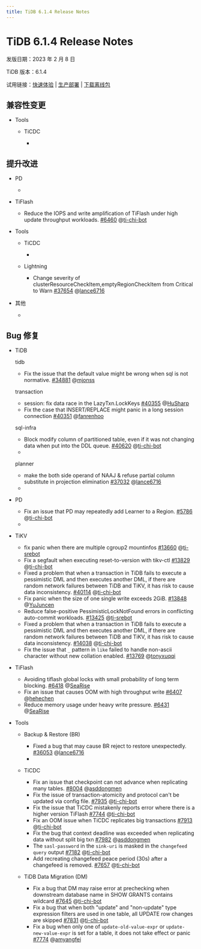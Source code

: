 ```yaml
---
title: TiDB 6.1.4 Release Notes
---
```


# TiDB 6.1.4 Release Notes

发版日期：2023 年 2 月 8 日

TiDB 版本：6.1.4

试用链接：[快速体验](https://docs.pingcap.com/zh/tidb/v6.1/quick-start-with-tidb) | [生产部署](https://docs.pingcap.com/zh/tidb/v6.1/production-deployment-using-tiup) | [下载离线包](https://cn.pingcap.com/product-community/?version=v6.1.4#version-list)

## 兼容性变更

- Tools

    - TiCDC

        - 

## 提升改进

- PD

    - 

- TiFlash

    - Reduce the IOPS and write amplification of TiFlash under high update throughput workloads. [#6460](https://github.com/pingcap/tiflash/issues/6460) @[ti-chi-bot](https://github.com/ti-chi-bot)

- Tools

    - TiCDC

        - 
    - Lightning

        - Change severity of clusterResourceCheckItem,emptyRegionCheckItem from Critical to Warn [#37654](https://github.com/pingcap/tidb/issues/37654) @[lance6716](https://github.com/lance6716) 

- 其他

    - 

## Bug 修复

+ TiDB

    tidb

    - Fix the issue that the default value might be wrong when sql is not normative. [#34881](https://github.com/pingcap/tidb/issues/34881) @[mjonss](https://github.com/mjonss)

    transaction

    - session: fix data race in the LazyTxn.LockKeys [#40355](https://github.com/pingcap/tidb/issues/40355) @[HuSharp](https://github.com/HuSharp)
    - Fix the case that INSERT/REPLACE might panic in a long session connection [#40351](https://github.com/pingcap/tidb/issues/40351) @[fanrenhoo](https://github.com/fanrenhoo)

    sql-infra
    
    - Block modify column of partitioned table, even if it was not changing data when put into the DDL queue. [#40620](https://github.com/pingcap/tidb/issues/40620) @[ti-chi-bot](https://github.com/ti-chi-bot)
    - 

    planner

    - make the both side operand of NAAJ & refuse partial column substitute in projection elimination [#37032](https://github.com/pingcap/tidb/issues/37032) @[lance6716](https://github.com/lance6716)
    - 

- PD

    - Fix an issue that PD may repeatedly add Learner to a Region. [#5786](https://github.com/tikv/pd/issues/5786) @[ti-chi-bot](https://github.com/ti-chi-bot)
    - 

+ TiKV

    - fix panic when there are multiple cgroup2 mountinfos [#13660](https://github.com/tikv/tikv/issues/13660) @[ti-srebot](https://github.com/ti-srebot)
    - Fix a segfault when executing reset-to-version with tikv-ctl [#13829](https://github.com/tikv/tikv/issues/13829) @[ti-chi-bot](https://github.com/ti-chi-bot)
    - Fixed a problem that when a transaction in TiDB fails to execute a pessimistic DML and then executes another DML, if there are random network failures between TiDB and TiKV, it has risk to cause data inconsistency. [#40114](https://github.com/pingcap/tidb/issues/40114) @[ti-chi-bot](https://github.com/ti-chi-bot)
    - Fix panic when the size of one single write exceeds 2GiB. [#13848](https://github.com/tikv/tikv/issues/13848) @[YuJuncen](https://github.com/YuJuncen)
    - Reduce false-positive PessimisticLockNotFound errors in conflicting auto-commit workloads. [#13425](https://github.com/tikv/tikv/issues/13425) @[ti-srebot](https://github.com/ti-srebot)
    - Fixed a problem that when a transaction in TiDB fails to execute a pessimistic DML and then executes another DML, if there are random network failures between TiDB and TiKV, it has risk to cause data inconsistency. [#14038](https://github.com/tikv/tikv/issues/14038) @[ti-chi-bot](https://github.com/ti-chi-bot)
    - Fix the issue that `_` pattern in `like` failed to handle non-ascii character without new collation enabled. [#13769](https://github.com/tikv/tikv/issues/13769) @[tonyxuqqi](https://github.com/tonyxuqqi)

+ TiFlash

    - Avoiding tiflash global locks with small probability of long term blocking. [#6418](https://github.com/pingcap/tiflash/issues/6418) @[SeaRise](https://github.com/SeaRise)
    - Fix an issue that causes OOM with high throughput write [#6407](https://github.com/pingcap/tiflash/issues/6407) @[hehechen](https://github.com/hehechen)
    - Reduce memory usage under heavy write pressure. [#6431](https://github.com/pingcap/tiflash/issues/6431) @[SeaRise](https://github.com/SeaRise)

+ Tools

    + Backup & Restore (BR)

        - Fixed a bug that may cause BR reject to restore unexpectedly. [#36053](https://github.com/pingcap/tidb/issues/36053) @[lance6716](https://github.com/lance6716)
        - 

    + TiCDC

        - Fix an issue that checkpoint can not advance when replicating many tables. [#8004](https://github.com/pingcap/tiflow/issues/8004) @[asddongmen](https://github.com/asddongmen)
        - Fix the issue of transaction-atomicity and protocol can't be updated via config file. [#7935](https://github.com/pingcap/tiflow/issues/7935) @[ti-chi-bot](https://github.com/ti-chi-bot)
        - Fix the issue that TiCDC mistakenly reports error where there is a higher version TiFlash [#7744](https://github.com/pingcap/tiflow/issues/7744) @[ti-chi-bot](https://github.com/ti-chi-bot)
        - Fix an OOM issue when TiCDC replicates big transactions [#7913](https://github.com/pingcap/tiflow/issues/7913) @[ti-chi-bot](https://github.com/ti-chi-bot)
        - Fix the bug that context deadline was exceeded when replicating data without split big txn [#7982](https://github.com/pingcap/tiflow/issues/7982) @[asddongmen](https://github.com/asddongmen)
        - The `sasl-password` in the `sink-uri` is masked in the `changefeed query` output [#7182](https://github.com/pingcap/tiflow/issues/7182) @[ti-chi-bot](https://github.com/ti-chi-bot)
        - Add recreating changefeed peace period (30s) after a changefeed is removed. [#7657](https://github.com/pingcap/tiflow/issues/7657) @[ti-chi-bot](https://github.com/ti-chi-bot)

    + TiDB Data Migration (DM)

        - Fix a bug that DM may raise error at prechecking when downstream database name in SHOW GRANTS contains wildcard [#7645](https://github.com/pingcap/tiflow/issues/7645) @[ti-chi-bot](https://github.com/ti-chi-bot)
        - Fix a bug that when both "update" and "non-update" type expression filters are used in one table, all UPDATE row changes are skipped [#7831](https://github.com/pingcap/tiflow/issues/7831) @[ti-chi-bot](https://github.com/ti-chi-bot)
        - Fix a bug when only one of `update-old-value-expr` or `update-new-value-expr` is set for a table, it does not take effect or panic [#7774](https://github.com/pingcap/tiflow/issues/7774) @[amyangfei](https://github.com/amyangfei)
